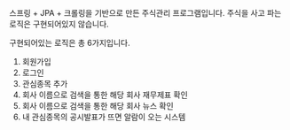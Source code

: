 스프링 + JPA + 크롤링을 기반으로 만든 주식관리 프로그램입니다. 주식을 사고 파는 로직은 구현되어있지 않습니다. 

구현되어있는 로직은 총 6가지입니다.

1. 회원가입
2. 로그인
3. 관심종목 추가
4. 회사 이름으로 검색을 통한 해당 회사 재무제표 확인
5. 회사 이름으로 검색을 통한 해당 회사 뉴스 확인
6. 내 관심종목의 공시발표가 뜨면 알람이 오는 시스템
